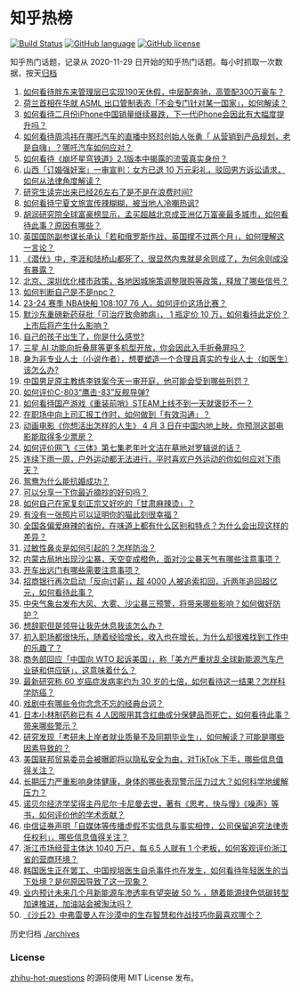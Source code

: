 # 知乎热榜
[![Build Status](https://github.com/ToWeLong/zhihu-hot-questions/workflows/CI/badge.svg)](https://github.com/ToWeLong/zhihu-hot-questions/actions)
[![GitHub language](https://img.shields.io/badge/language-golang-orange.svg)](https://golang.org/)
[![GitHub license](https://img.shields.io/github/license/ToWeLong/zhihu-hot-questions)](https://github.com/ToWeLong/zhihu-hot-questions/blob/main/LICENSE)

知乎热门话题，记录从 2020-11-29 日开始的知乎热门话题。每小时抓取一次数据，按天[归档](./archives)

<!-- BEGIN -->

1. [如何看待胖东来管理层已实现190天休假，中层配奔驰，高管配300万豪车？](https://www.zhihu.com/question/650176213)
1. [荷兰首相在华就 ASML 出口管制表态「不会专门针对某一国家」，如何解读？](https://www.zhihu.com/question/650512966)
1. [如何看待二月份iPhone中国销量继续暴跌，下一代iPhone会因此有大幅度提升吗？](https://www.zhihu.com/question/650360581)
1. [如何看待周鸿祎在哪吒汽车的直播中怒怼创始人张勇「 从营销到产品规划，老是自嗨」？哪吒汽车如何应对？](https://www.zhihu.com/question/650367061)
1. [如何看待《崩坏星穹铁道》2.1版本中揭露的流萤真实身份？](https://www.zhihu.com/question/650422313)
1. [山西「订婚强奸案」一审宣判：女方已退 10 万元彩礼，驳回男方诉讼请求，如何从法律角度解读？](https://www.zhihu.com/question/650538233)
1. [研究生读完出来已经26左右了是不是在浪费时间?](https://www.zhihu.com/question/644825076)
1. [如何看待宁夏文旅宣传辣糊糊，被当地人冷嘲热讽?](https://www.zhihu.com/question/650458052)
1. [胡润研究院全球富豪榜显示，孟买超越北京成亚洲亿万富豪最多城市，如何看待此事？原因有哪些？](https://www.zhihu.com/question/650503484)
1. [英国国防副参谋长承认「若和俄罗斯作战，英国撑不过两个月」，如何理解这一言论？](https://www.zhihu.com/question/650512555)
1. [《潜伏》中，李涯和陆桥山都死了，很显然内鬼就是余则成了，为何余则成没有暴露？](https://www.zhihu.com/question/500948049)
1. [北京、深圳优化楼市政策，各地因城施策调整限购等政策，释放了哪些信号？](https://www.zhihu.com/question/650510685)
1. [如何判断自己是不是npc？](https://www.zhihu.com/question/52724248)
1. [23-24 赛季 NBA快船 108:107 76 人，如何评价这场比赛？](https://www.zhihu.com/question/650498245)
1. [默沙东重磅新药获批「可治疗致命肺病」， 1 瓶定价 10 万，如何看待此定价？上市后将产生什么影响？](https://www.zhihu.com/question/650514187)
1. [自己的孩子出生了，你是什么感觉?](https://www.zhihu.com/question/589705134)
1. [三星 AI 功能向折叠屏等更多机型开放，你会因此入手折叠屏吗？](https://www.zhihu.com/question/650429588)
1. [身为非专业人士（小说作者），想要塑造一个合理且真实的专业人士（如医生）该怎么办?](https://www.zhihu.com/question/649409406)
1. [中国男足原主教练李铁案今天一审开庭，他可能会受到哪些刑罚？](https://www.zhihu.com/question/650500171)
1. [如何评价C-803“鹰击-83”反舰导弹?](https://www.zhihu.com/question/649783361)
1. [如何看待国产游戏《重装前哨》STEAM上线不到一天就褒贬不一？](https://www.zhihu.com/question/650352683)
1. [在职场中向上司汇报工作时，如何做到「有效沟通」？](https://www.zhihu.com/question/650519424)
1. [动画电影《你想活出怎样的人生》 4 月 3 日在中国内地上映，你预测这部电影能取得多少票房？](https://www.zhihu.com/question/650039074)
1. [如何评价网飞《三体》第七集老年叶文洁在墓地对罗辑说的话？](https://www.zhihu.com/question/649776126)
1. [连续下雨一周，户外运动都无法进行，平时喜欢户外运动的你如何应对下雨天？](https://www.zhihu.com/question/650489358)
1. [鸳鸯为什么能抗婚成功？](https://www.zhihu.com/question/650345840)
1. [可以分享一下你最近摘抄的好句吗？](https://www.zhihu.com/question/650449797)
1. [如何自己在家复刻正宗又好吃的「甘肃麻辣烫」？](https://www.zhihu.com/question/648723821)
1. [有没有一张照片可以证明你的猫此刻很幸福？](https://www.zhihu.com/question/643849949)
1. [全国各偏爱麻辣的省份，在味道上都有什么区别和特点？为什么会出现这样的差异？](https://www.zhihu.com/question/649692978)
1. [过敏性鼻炎是如何引起的？怎样防治？](https://www.zhihu.com/question/650518368)
1. [内蒙古局地出现沙尘暴，天空变成橙色，面对沙尘暴天气有哪些注意事项？](https://www.zhihu.com/question/650413317)
1. [开车出远门有哪些需要注意事项？](https://www.zhihu.com/question/650530321)
1. [招商银行再次启动「反向讨薪」，超 4000 人被追索扣回，近两年追回超亿元，如何看待此事？](https://www.zhihu.com/question/650502312)
1. [中央气象台发布大风、大雾、沙尘暴三预警，将带来哪些影响？如何做好防护？](https://www.zhihu.com/question/650415674)
1. [想辞职但是领导让我先休息我该怎么办？](https://www.zhihu.com/question/650179591)
1. [初入职场都很快乐，随着经验增长，收入也在增长，为什么却很难找到工作中的乐趣了？](https://www.zhihu.com/question/650156061)
1. [商务部回应「中国向 WTO 起诉美国」，称「美方严重扰乱全球新能源汽车产业链和供应链」，这意味着什么？](https://www.zhihu.com/question/650564273)
1. [最新研究称 60 岁癌症发病率约为 30 岁的七倍，如何看待这一结果？怎样科学防癌？](https://www.zhihu.com/question/650565635)
1. [戏剧中有哪些令你念念不忘的经典台词？](https://www.zhihu.com/question/649665337)
1. [日本小林制药称已有 4 人因服用其含红曲成分保健品而死亡，如何看待此事？带来哪些警示？](https://www.zhihu.com/question/650509465)
1. [研究发现「考研未上岸者就业质量不及同期毕业生」，如何解读？可能是哪些因素导致的？](https://www.zhihu.com/question/650511580)
1. [美国联邦贸易委员会被曝即将以隐私安全为由，对TikTok 下手，哪些信息值得关注？](https://www.zhihu.com/question/650502577)
1. [长期压力严重影响身体健康，身体的哪些表现警示压力过大？如何科学地缓解压力？](https://www.zhihu.com/question/650524791)
1. [诺贝尔经济学奖得主丹尼尔·卡尼曼去世，著有《思考，快与慢》《噪声》等书，如何评价他的学术贡献？](https://www.zhihu.com/question/650478433)
1. [中信证券声明「自媒体等传播虚假不实信息与事实相悖，公司保留追究法律责任权利」，哪些信息值得关注？](https://www.zhihu.com/question/650514058)
1. [浙江市场经营主体达 1040 万户，每 6.5 人就有 1 个老板，如何客观评价浙江省的营商环境？](https://www.zhihu.com/question/650413678)
1. [韩国医生正在罢工、中国规培医生自杀事件也在发生，如何看待年轻医生的当下处境？是何原因导致了这一现象？](https://www.zhihu.com/question/650523317)
1. [业内预计未来几个月新能源车渗透率有望突破 50 % ，随着能源绿色低碳转型加速推进，加油站会被淘汰吗？](https://www.zhihu.com/question/650524817)
1. [《沙丘2》中弗雷曼人在沙漠中的生存智慧和作战技巧你最喜欢哪个？](https://www.zhihu.com/question/648101055)

<!-- END -->

历史归档 [./archives](./archives)


### License
[zhihu-hot-questions](https://github.com/towelong/zhihu-hot-questions) 的源码使用 MIT License 发布。